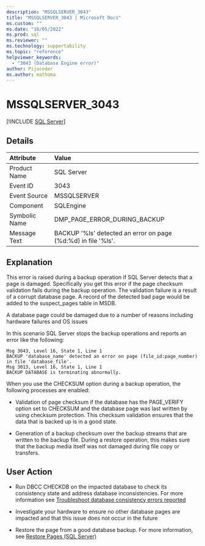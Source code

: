 ```yaml
---
description: "MSSQLSERVER_3043"
title: "MSSQLSERVER_3043 | Microsoft Docs"
ms.custom: ""
ms.date: "10/05/2022"
ms.prod: sql
ms.reviewer: ""
ms.technology: supportability
ms.topic: "reference"
helpviewer_keywords: 
  - "3043 (Database Engine error)"
author: Pijocoder
ms.author: mathoma
---
```

# MSSQLSERVER_3043
 [!INCLUDE [SQL Server](../../includes/applies-to-version/sqlserver.md)]
  
## Details  
  
| Attribute | Value |  
| :-------- | :---- |  
|Product Name|SQL Server|  
|Event ID|3043|  
|Event Source|MSSQLSERVER|  
|Component|SQLEngine|  
|Symbolic Name|DMP_PAGE_ERROR_DURING_BACKUP|  
|Message Text|BACKUP '%ls' detected an error on page (%d:%d) in file '%ls'. |  
  
## Explanation

This error is raised during a backup operation if SQL Server detects that a page is damaged. Specifically you get this error if the page checksum validation fails during the backup operation. The validation failure is a result of a corrupt database page.  A record of the detected bad page would be added to the suspect_pages table in MSDB. 

A database page could be damaged due to a number of reasons including hardware failures and OS issues 


In this scenario SQL Server stops the backup operations and reports an error like the following: 

```output
Msg 3043, Level 16, State 1, Line 1 
BACKUP 'database_name' detected an error on page (file_id:page_number) in file 'database_file'. 
Msg 3013, Level 16, State 1, Line 1 
BACKUP DATABASE is terminating abnormally. 
```

When you use the CHECKSUM option during a backup operation, the following processes are enabled: 

- Validation of page checksum if the database has the PAGE_VERIFY option set to CHECKSUM and the database page was last written by using checksum protection. This checksum validation ensures that the data that is backed up is in a good state. 

- Generation of a backup checksum over the backup streams that are written to the backup file. During a restore operation, this makes sure that the backup media itself was not damaged during file copy or transfers. 

 
 
## User Action  

- Run DBCC CHECKDB on the impacted database to check its consistency state and address database inconsistencies. For more information see [Troubleshoot database consistency errors reported](/troubleshoot/sql/admin/troubleshoot-dbcc-checkdb-errors)

- Investigate your hardware to ensure no other database pages are impacted and that this issue does not occur in the future

- Restore the page from a good database backup. For more information, see [Restore Pages (SQL Server)](../backup-restore/restore-pages-sql-server.md)